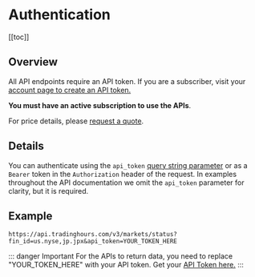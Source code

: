 # Authentication

[[toc]]

## Overview

All API endpoints require an API token. If you are a subscriber, visit your [account page to create an API token.](https://www.tradinghours.com/user/api-tokens)

**You must have an active subscription to use the APIs**.

For price details, please [request a quote](https://www.tradinghours.com/data).

## Details

You can authenticate using the `api_token` [query string parameter](https://en.wikipedia.org/wiki/Query_string) or as a `Bearer` token in the `Authorization` header of the request.
In examples throughout the API documentation we omit the <code>api_token</code> parameter for clarity, but it is required.

## Example

```
https://api.tradinghours.com/v3/markets/status?fin_id=us.nyse,jp.jpx&api_token=YOUR_TOKEN_HERE
```

::: danger Important
For the APIs to return data, you need to replace "YOUR_TOKEN_HERE" with your API token. Get your [API Token here.](https://www.tradinghours.com/user/api-tokens)
:::
